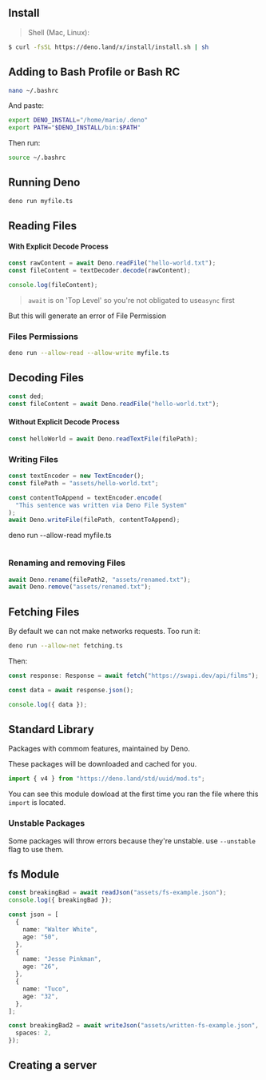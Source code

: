 ## Install

> Shell (Mac, Linux):

```bash
$ curl -fsSL https://deno.land/x/install/install.sh | sh
```

## Adding to Bash Profile or Bash RC

```bash
nano ~/.bashrc
```

And paste:

```bash
export DENO_INSTALL="/home/mario/.deno"
export PATH="$DENO_INSTALL/bin:$PATH"
```

Then run:

```bash
source ~/.bashrc
```

## Running Deno

```bash
deno run myfile.ts
```

## Reading Files

#### With Explicit Decode Process

```ts
const rawContent = await Deno.readFile("hello-world.txt");
const fileContent = textDecoder.decode(rawContent);

console.log(fileContent);
```

> `await` is on 'Top Level' so you're not obligated to use`async` first

But this will generate an error of File Permission

### Files Permissions

```bash
deno run --allow-read --allow-write myfile.ts
```

## Decoding Files

```ts
const ded;
const fileContent = await Deno.readFile("hello-world.txt");
```

#### Without Explicit Decode Process

```ts
const helloWorld = await Deno.readTextFile(filePath);
```

### Writing Files

```ts
const textEncoder = new TextEncoder();
const filePath = "assets/hello-world.txt";

const contentToAppend = textEncoder.encode(
  "This sentence was written via Deno File System"
);
await Deno.writeFile(filePath, contentToAppend);
```

deno run --allow-read myfile.ts

```ts
```

### Renaming and removing Files

```ts
await Deno.rename(filePath2, "assets/renamed.txt");
await Deno.remove("assets/renamed.txt");
```

## Fetching Files

By default we can not make networks requests. Too run it:

```bash
deno run --allow-net fetching.ts
```

Then:

```ts
const response: Response = await fetch("https://swapi.dev/api/films");

const data = await response.json();

console.log({ data });
```

## Standard Library

Packages with commom features, maintained by Deno.

These packages will be downloaded and cached for you.

```ts
import { v4 } from "https://deno.land/std/uuid/mod.ts";
```

You can see this module dowload at the first time you ran the file where this `import` is located.

### Unstable Packages

Some packages will throw errors because they're unstable. use `--unstable` flag to use them.

## fs Module

```ts
const breakingBad = await readJson("assets/fs-example.json");
console.log({ breakingBad });

const json = [
  {
    name: "Walter White",
    age: "50",
  },
  {
    name: "Jesse Pinkman",
    age: "26",
  },
  {
    name: "Tuco",
    age: "32",
  },
];

const breakingBad2 = await writeJson("assets/written-fs-example.json", json, {
  spaces: 2,
});
```

## Creating a server

```ts
```
